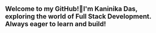 ## Welcome to my GitHub!👋I'm Kaninika Das, exploring the world of Full Stack Development. Always eager to learn and build!

<!--
**daskani/daskani** is a ✨ _special_ ✨ repository because its `README.md` (this file) appears on your GitHub profile.

Here are some ideas to get you started:

- 🔭 I’m currently working on a dynamic and responsive registration form using HTML, CSS, and JavaScript (with jQuery for  enhanced interactivity). I'm focusing on client-side validation and a clean user interface.
- 🌱 I’m currently learning backend development with PHP, understanding server-side logic, database interactions (like setting up a MySQL connection), and API creation. I'm excited to connect my front-end forms to a working backend!
- 👯 I’m looking to collaborate on small web projects that involve HTML, CSS, and JavaScript/jQuery, especially if they have a simple backend component where I can apply my new PHP knowledge.
- 🤔 I’m looking for help with best practices for securing PHP applications and handling database connections securely.
- 💬 Ask me about frontend web development with HTML, CSS, and JavaScript (including jQuery) or getting started with basic responsive design.
- 📫 How to reach me: Gmail--daskaninika5@gmail.com | LinkedIn--http://www.linkedin.com/in/kaninika-das
- 😄 Pronouns: she/her
- ⚡ Fun fact: I once spent an entire afternoon just trying to perfectly center a div (we've all been there!).
-->
